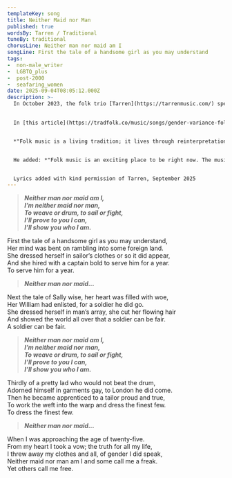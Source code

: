 ```yaml
---
templateKey: song
title: Neither Maid nor Man
published: true
wordsBy: Tarren / Traditional
tuneBy: traditional
chorusLine: Neither man nor maid am I
songLine: First the tale of a handsome girl as you may understand
tags:
-  non-male_writer
-  LGBTQ_plus
-  post-2000
-  seafaring_women
date: 2025-09-04T08:05:12.000Z
description: >-
  In October 2023, the folk trio [Tarren](https://tarrenmusic.com/) spent a week at [Cecil Sharp House](https://www.efdss.org/cecil-sharp-house) in London researching traditional songs and creating new music celebrating gender non-conformity in folk music. The result of their residency was this song, ‘Neither Maid nor Man’.

  
  In [this article](https://tradfolk.co/music/songs/gender-variance-folk-song-neither-maid-nor-man/) on the excellent [TradFolk](https://tradfolk.co/) website, Danny Pedler of Tarren explains the background to the song.


  *"Folk music is a living tradition; it lives through reinterpretations and additions. Our song ‘Neither Maid nor Man’ aims to introduce stories of gender non-conformity into the folk canon. The first three verses are slightly rewritten versions of ‘The Female Cabin Boy’ and ‘William Taylor’ to reflect our research into the ‘warrior woman’ song type. We then introduce a story of our own [Alex Garden](https://www.alexgardenmusic.co.uk/) coming out as non-binary in the 21st century."*


  He added: *"Folk music is an exciting place to be right now. The music has found a chord with a younger audience who are bringing LGBTQIA+ issues to the fore. There is amazing work from trans and queer artists making folk a more welcoming place, a place where there is space to be neither maid nor man."*


  Lyrics added with kind permission of Tarren, September 2025
---
```


>***Neither man nor maid am I,\
I’m neither maid nor man,\
To weave or drum, to sail or fight,\
I’ll prove to you I can,\
I’ll show you who I am.***

First the tale of a handsome girl as you may understand,\
Her mind was bent on rambling into some foreign land.\
She dressed herself in sailor’s clothes or so it did appear,\
And she hired with a captain bold to serve him for a year.\
To serve him for a year.
 
>***Neither man nor maid...***

Next the tale of Sally wise, her heart was filled with woe,\
Her William had enlisted, for a soldier he did go.\
She dressed herself in man’s array, she cut her flowing hair\
And showed the world all over that a soldier can be fair.\
A soldier can be fair.

>***Neither man nor maid am I,\
I’m neither maid nor man,\
To weave or drum, to sail or fight,\
I’ll prove to you I can,\
I’ll show you who I am.***

Thirdly of a pretty lad who would not beat the drum,\
Adorned himself in garments gay, to London he did come.\
Then he became apprenticed to a tailor proud and true,\
To work the weft into the warp and dress the finest few.\
To dress the finest few.

>***Neither man nor maid...***

When I was approaching the age of twenty-five.\
From my heart I took a vow; the truth for all my life,\
I threw away my clothes and all, of gender I did speak,\
Neither maid nor man am I and some call me a freak.\
Yet others call me free.


